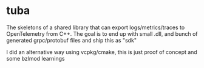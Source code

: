 # tuba

The skeletons of a shared library that can export logs/metrics/traces to OpenTelemetry from C++.
The goal is to end up with small .dll, and bunch of generated grpc/protobuf files and ship this as "sdk"

I did an alternative way using vcpkg/cmake, this is just proof of concept and some bzlmod learnings
